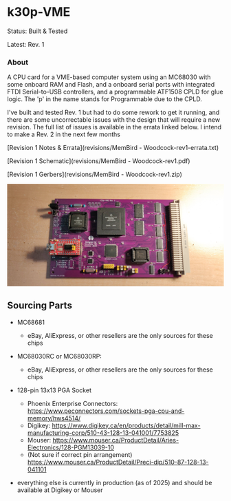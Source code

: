 
k30p-VME
========

Status: Built & Tested

Latest: Rev. 1

### About

A CPU card for a VME-based computer system using an MC68030 with some onboard RAM and Flash, and a
onboard serial ports with integrated FTDI Serial-to-USB controllers, and a programmable ATF1508
CPLD for glue logic.  The 'p' in the name stands for Programmable due to the CPLD.

I've built and tested Rev. 1 but had to do some rework to get it running, and there are some
uncorrectable issues with the design that will require a new revision.  The full list of issues is
available in the errata linked below.  I intend to make a Rev. 2 in the next few months

[Revision 1 Notes & Errata](revisions/MemBird - Woodcock-rev1-errata.txt)

[Revision 1 Schematic](revisions/MemBird - Woodcock-rev1.pdf)

[Revision 1 Gerbers](revisions/MemBird - Woodcock-rev1.zip)

![alt text](../../../../images/k30p-VME-rev.1-assembled.jpg "The fully assembled and unplugged k30p-VME CPU Card, with purple solder mask, white silkscreen text, and a big greyish-white DIN41612 connector on the right side.  A big black plastic PGA chip in the centre reads MC68030RP33B.  There is some rework to the transceivers on the right, with some chip resistors and red 30AWG wire soldered in place, and a red daughter PCB with an FTDI USB-to-Serial convertor is connected on the left")


Sourcing Parts
--------------

- MC68681
    - eBay, AliExpress, or other resellers are the only sources for these chips
- MC68030RC or MC68030RP:
    - eBay, AliExpress, or other resellers are the only sources for these chips

- 128-pin 13x13 PGA Socket
    - Phoenix Enterprise Connectors: https://www.peconnectors.com/sockets-pga-cpu-and-memory/hws4514/
    - Digikey: https://www.digikey.ca/en/products/detail/mill-max-manufacturing-corp/510-43-128-13-041001/7753825
    - Mouser: https://www.mouser.ca/ProductDetail/Aries-Electronics/128-PGM13039-10
    - (Not sure if correct pin arrangement) https://www.mouser.ca/ProductDetail/Preci-dip/510-87-128-13-041101

- everything else is currently in production (as of 2025) and should be available at Digikey or Mouser

